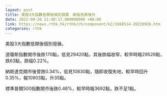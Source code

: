 ```yaml
---
layout: post
title: 美股3大指數低開後個別發展　納指先跌後升
date: 2022-09-26 21:40:17.000000000 +08:00
link: https://news.rthk.hk/rthk/ch/component/k2/1668514-20220926.htm
categories: rthk
---
```


美股3大指數低開後個別發展。

道瓊斯指數開市後跌170點，低見29420點，其後跌幅收窄，較早時報29526點，跌63點，跌幅0.22%。

納斯達克開市後曾跌0.34%，低見10830點，隨即收復失地，較早時回升0.35%，報10903點，升35點。

標準普爾500指數開市後跌0.46%，較早時報3692點，跌不足1點。
